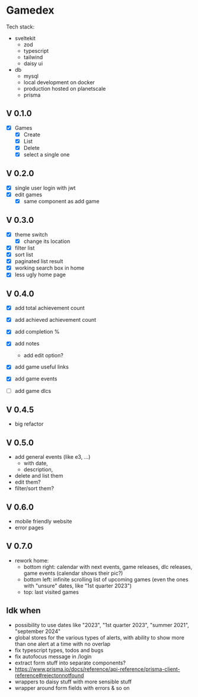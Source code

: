 # Gamedex

Tech stack:
- sveltekit
    - zod
    - typescript
    - tailwind
    - daisy ui
- db
    - mysql
    - local development on docker
    - production hosted on planetscale
    - prisma

## V 0.1.0
- [X] Games
    - [X] Create
    - [X] List
    - [X] Delete
    - [X] select a single one

## V 0.2.0
- [X] single user login with jwt
- [X] edit games
  - [X] same component as add game
  
## V 0.3.0
- [X] theme switch
  - [X] change its location
- [X] filter list
- [X] sort list
- [X] paginated list result
- [X] working search box in home
- [X] less ugly home page

## V 0.4.0
- [X] add total achievement count
- [X] add achieved achievement count
- [X] add completion %

- [X] add notes
  - add edit option?
- [X] add game useful links
- [X] add game events
- [ ] add game dlcs

## V 0.4.5
- big refactor

## V 0.5.0
- add general events (like e3, ...) 
  - with date, 
  - description,
- delete and list them
- edit them?
- filter/sort them?

## V 0.6.0
- mobile friendly website
- error pages

## V 0.7.0
- rework home:
    - bottom right: calendar with next events, game releases, dlc releases, game events (calendar shows their pic?)
    - bottom left: infinite scrolling list of upcoming games (even the ones with "unsure" dates, like "1st quarter 2023")
    - top: last visited games

## Idk when
- possibility to use dates like "2023", "1st quarter 2023", "summer 2021", "september 2024"
- global stores for the various types of alerts, with ability to show more than one alert at a time with no overlap
- fix typescript types, todos and bugs
- fix autofocus message in /login
- extract form stuff into separate components?
- https://www.prisma.io/docs/reference/api-reference/prisma-client-reference#rejectonnotfound
- wrappers to daisy stuff with more sensible stuff
- wrapper around form fields with errors & so on